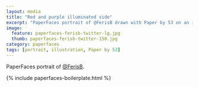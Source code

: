 ```yaml
---
layout: media
title: "Red and purple illuminated side"
excerpt: "PaperFaces portrait of @FerisB drawn with Paper by 53 on an iPad."
image: 
  feature: paperfaces-ferisb-twitter-lg.jpg
  thumb: paperfaces-ferisb-twitter-150.jpg
category: paperfaces
tags: [portrait, illustration, Paper by 53]
---
```


PaperFaces portrait of [@FerisB](http://twitter.com/FerisB).

{% include paperfaces-boilerplate.html %}